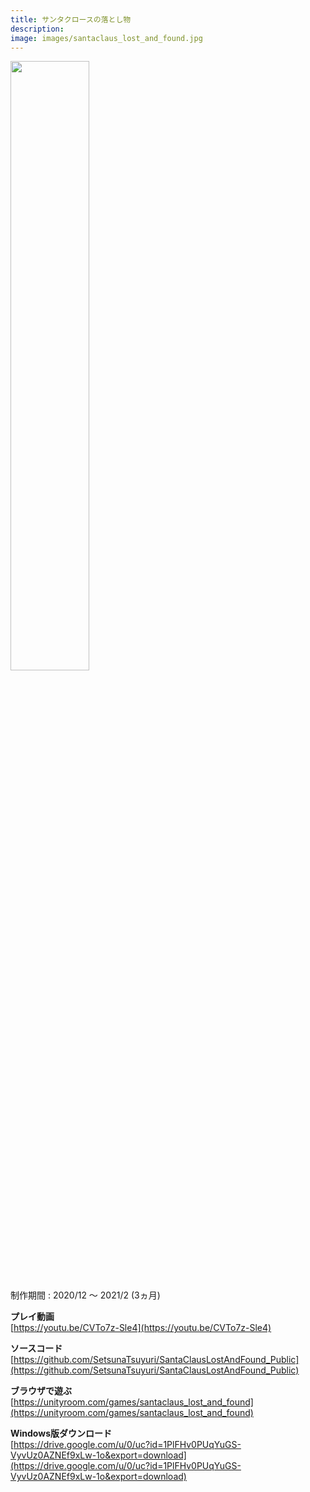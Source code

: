 ```yaml
---
title: サンタクロースの落とし物
description: 
image: images/santaclaus_lost_and_found.jpg
---
```


<img src="images/santaclaus_lost_and_found.jpg" width="50%">

制作期間 : 2020/12 ～ 2021/2 (3ヵ月)

**プレイ動画**  
[https://youtu.be/CVTo7z-Sle4](https://youtu.be/CVTo7z-Sle4)

**ソースコード**  
[https://github.com/SetsunaTsuyuri/SantaClausLostAndFound_Public](https://github.com/SetsunaTsuyuri/SantaClausLostAndFound_Public)

**ブラウザで遊ぶ**  
[https://unityroom.com/games/santaclaus_lost_and_found](https://unityroom.com/games/santaclaus_lost_and_found)

**Windows版ダウンロード**  
[https://drive.google.com/u/0/uc?id=1PlFHv0PUqYuGS-VyvUz0AZNEf9xLw-1o&export=download](https://drive.google.com/u/0/uc?id=1PlFHv0PUqYuGS-VyvUz0AZNEf9xLw-1o&export=download)